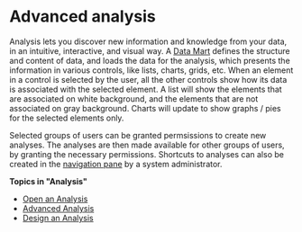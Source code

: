 # Advanced analysis

Analysis lets you discover new information and knowledge from your data, in an intuitive, interactive, and visual way. A [Data Mart](data-marts/index.md) defines the structure and content of data, and loads the data for the analysis, which presents the information in various controls, like lists, charts, grids, etc. When an element in a control is selected by the user, all the other controls show how its data is associated with the selected element. A list will show the elements that are associated on white background, and the elements that are not associated on gray background. Charts will update to show graphs / pies for the selected elements only.

Selected groups of users can be granted permsissions to create new analyses. The analyses are then made available for other groups of users, by granting the necessary permissions. Shortcuts to analyses can also be created in the [navigation pane](../navigate-view-modify-and-control/navigation-pane.md) by a system administrator.

**Topics in "Analysis"**
* [Open an Analysis](analysis/open-an-analysis.md)
* [Advanced Analysis](analysis/advanced-analysis.md)
* [Design an Analysis](analysis/designer/index.md)
